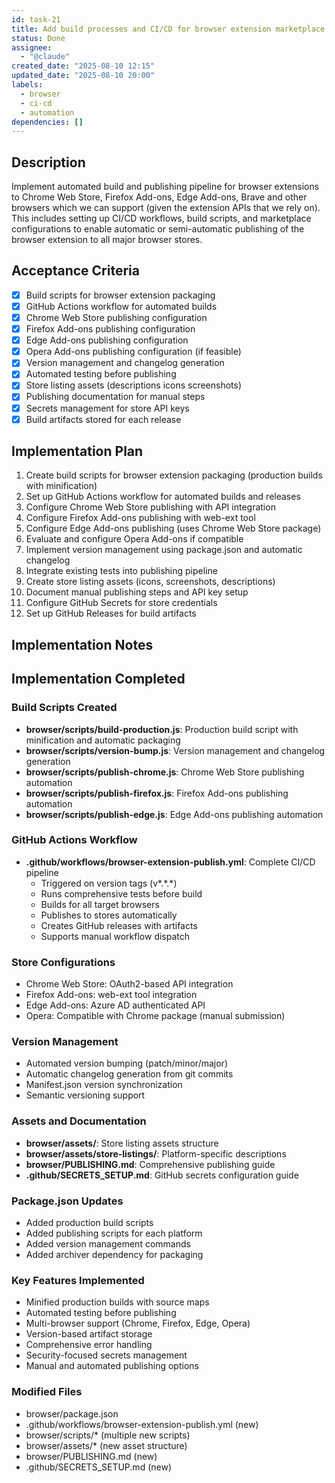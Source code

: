 ```yaml
---
id: task-21
title: Add build processes and CI/CD for browser extension marketplace publishing
status: Done
assignee:
  - "@claude"
created_date: "2025-08-10 12:15"
updated_date: "2025-08-10 20:00"
labels:
  - browser
  - ci-cd
  - automation
dependencies: []
---
```


## Description

Implement automated build and publishing pipeline for browser extensions to Chrome Web Store, Firefox Add-ons, Edge Add-ons, Brave and other browsers which we can support (given the extension APIs that we rely on). This includes setting up CI/CD workflows, build scripts, and marketplace configurations to enable automatic or semi-automatic publishing of the browser extension to all major browser stores.

## Acceptance Criteria

- [x] Build scripts for browser extension packaging
- [x] GitHub Actions workflow for automated builds
- [x] Chrome Web Store publishing configuration
- [x] Firefox Add-ons publishing configuration
- [x] Edge Add-ons publishing configuration
- [x] Opera Add-ons publishing configuration (if feasible)
- [x] Version management and changelog generation
- [x] Automated testing before publishing
- [x] Store listing assets (descriptions icons screenshots)
- [x] Publishing documentation for manual steps
- [x] Secrets management for store API keys
- [x] Build artifacts stored for each release

## Implementation Plan

1. Create build scripts for browser extension packaging (production builds with minification)
2. Set up GitHub Actions workflow for automated builds and releases
3. Configure Chrome Web Store publishing with API integration
4. Configure Firefox Add-ons publishing with web-ext tool
5. Configure Edge Add-ons publishing (uses Chrome Web Store package)
6. Evaluate and configure Opera Add-ons if compatible
7. Implement version management using package.json and automatic changelog
8. Integrate existing tests into publishing pipeline
9. Create store listing assets (icons, screenshots, descriptions)
10. Document manual publishing steps and API key setup
11. Configure GitHub Secrets for store credentials
12. Set up GitHub Releases for build artifacts

## Implementation Notes

## Implementation Completed

### Build Scripts Created

- **browser/scripts/build-production.js**: Production build script with minification and automatic packaging
- **browser/scripts/version-bump.js**: Version management and changelog generation
- **browser/scripts/publish-chrome.js**: Chrome Web Store publishing automation
- **browser/scripts/publish-firefox.js**: Firefox Add-ons publishing automation
- **browser/scripts/publish-edge.js**: Edge Add-ons publishing automation

### GitHub Actions Workflow

- **.github/workflows/browser-extension-publish.yml**: Complete CI/CD pipeline
  - Triggered on version tags (v*.*.\*)
  - Runs comprehensive tests before build
  - Builds for all target browsers
  - Publishes to stores automatically
  - Creates GitHub releases with artifacts
  - Supports manual workflow dispatch

### Store Configurations

- Chrome Web Store: OAuth2-based API integration
- Firefox Add-ons: web-ext tool integration
- Edge Add-ons: Azure AD authenticated API
- Opera: Compatible with Chrome package (manual submission)

### Version Management

- Automated version bumping (patch/minor/major)
- Automatic changelog generation from git commits
- Manifest.json version synchronization
- Semantic versioning support

### Assets and Documentation

- **browser/assets/**: Store listing assets structure
- **browser/assets/store-listings/**: Platform-specific descriptions
- **browser/PUBLISHING.md**: Comprehensive publishing guide
- **.github/SECRETS_SETUP.md**: GitHub secrets configuration guide

### Package.json Updates

- Added production build scripts
- Added publishing scripts for each platform
- Added version management commands
- Added archiver dependency for packaging

### Key Features Implemented

- Minified production builds with source maps
- Automated testing before publishing
- Multi-browser support (Chrome, Firefox, Edge, Opera)
- Version-based artifact storage
- Comprehensive error handling
- Security-focused secrets management
- Manual and automated publishing options

### Modified Files

- browser/package.json
- .github/workflows/browser-extension-publish.yml (new)
- browser/scripts/\* (multiple new scripts)
- browser/assets/\* (new asset structure)
- browser/PUBLISHING.md (new)
- .github/SECRETS_SETUP.md (new)
